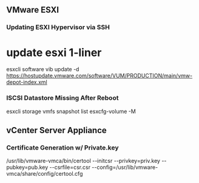 ## VMware ESXI

### Updating ESXI Hypervisor via SSH

  # update esxi 1-liner
  esxcli software vib update -d https://hostupdate.vmware.com/software/VUM/PRODUCTION/main/vmw-depot-index.xml


### ISCSI Datastore Missing After Reboot

 esxcli storage vmfs snapshot list
 esxcfg-volume -M 


## vCenter Server Appliance

### Certificate Generation w/ Private.key
  
  /usr/lib/vmware-vmca/bin/certool --initcsr --privkey=priv.key --pubkey=pub.key --csrfile=csr.csr --config=/usr/lib/vmware-vmca/share/config/certool.cfg

